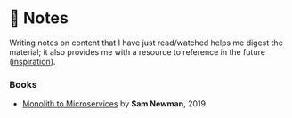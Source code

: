 # 📝 Notes

Writing notes on content that I have just read/watched helps me digest the material; it also provides me with a resource to reference in the future ([inspiration](https://keyvanakbary.github.io/learning-notes/)).

### Books

- [Monolith to Microservices](/books/monolith-to-microservices.md) by **Sam Newman**, 2019
